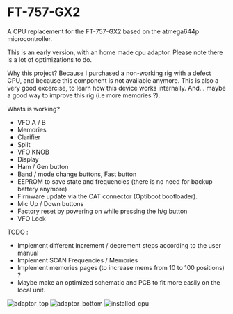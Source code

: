 # FT-757-GX2
A CPU replacement for the FT-757-GX2 based on the atmega644p microcontroller. 

This is an early version, with an home made cpu adaptor. Please note there is a lot of optimizations to do.

Why this project? Because I purchased a non-working rig with a defect CPU, and because this component is not available anymore.
This is also a very good excercise, to learn how this device works internally. 
And... maybe a good way to improve this rig (i.e more memories ?).

Whats is working?

- VFO A / B
- Memories
- Clarifier
- Split
- VFO KNOB
- Display
- Ham / Gen button
- Band / mode change buttons, Fast button
- EEPROM to save state and frequencies (there is no need for backup battery anymore)
- Firmware update via the CAT connector (Optiboot bootloader).
- Mic Up / Down buttons
- Factory reset by powering on while pressing the h/g button
- VFO Lock 

TODO : 

- Implement different increment / decrement steps according to the user manual
- Implement SCAN Frequencies / Memories
- Implement memories pages (to increase mems from 10 to 100 positions) ?
- Maybe make an optimized schematic and PCB to fit more easily on the local unit.

![adaptor_top](https://github.com/armSeb/FT-757-GX2/assets/12976342/83bf0b96-5a5e-4aee-bec3-9193282dfbc8)
![adaptor_bottom](https://github.com/armSeb/FT-757-GX2/assets/12976342/1931da4f-d532-43c9-a7dd-eafc4d1aa3a8)
![installed_cpu](https://github.com/armSeb/FT-757-GX2/assets/12976342/a5e87364-992d-4f5f-966c-068ec9f8eef4)
